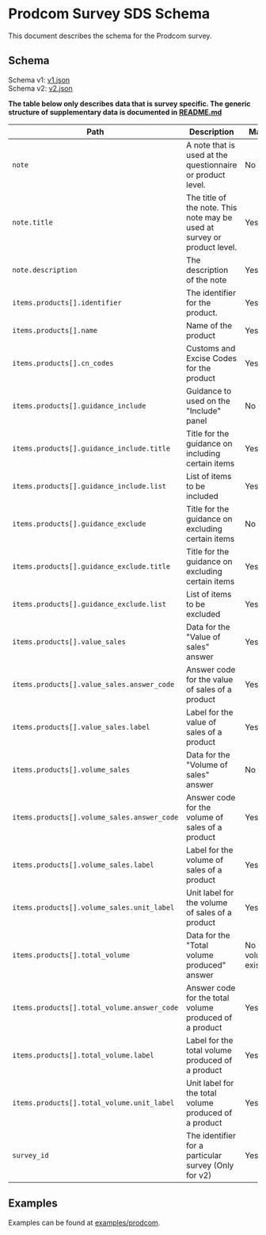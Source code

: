 # Prodcom Survey SDS Schema

This document describes the schema for the Prodcom survey.

## Schema

Schema v1: [v1.json](/schemas/prodcom/v1.json)   
Schema v2: [v2.json](/schemas/prodcom/v2.json)

**The table below only describes data that is survey specific. The generic structure of supplementary data is documented in [README.md](/docs/README.md)**

| Path                                         | Description                                                              | Mandatory                       |
|----------------------------------------------|--------------------------------------------------------------------------|---------------------------------|
| `note`                                       | A note that is used at the questionnaire or product level.               | No                              |
| `note.title`                                 | The title of the note. This note may be used at survey or product level. | Yes                             |
| `note.description`                           | The description of the note                                              | Yes                             |
| `items.products[].identifier`                | The identifier for the product.                                          | Yes                             |
| `items.products[].name`                      | Name of the product                                                      | Yes                             |
| `items.products[].cn_codes`                  | Customs and Excise Codes for the product                                 | Yes                             |
| `items.products[].guidance_include`          | Guidance to used on the "Include" panel                                  | No                              |
| `items.products[].guidance_include.title`    | Title for the guidance on including certain items                        | Yes                             |                  
| `items.products[].guidance_include.list`     | List of items to be included                                             | Yes                             |
| `items.products[].guidance_exclude`          | Title for the guidance on excluding certain items                        | No                              |
| `items.products[].guidance_exclude.title`    | Title for the guidance on excluding certain items                        | Yes                             |
| `items.products[].guidance_exclude.list`     | List of items to be excluded                                             | Yes                             |                  
| `items.products[].value_sales`               | Data for the "Value of sales" answer                                     | Yes                             |
| `items.products[].value_sales.answer_code`   | Answer code for the value of sales of a product                          | Yes                             |
| `items.products[].value_sales.label`         | Label for the value of sales of a product                                | Yes                             |
| `items.products[].volume_sales`              | Data for the "Volume of sales" answer                                    | No                              |
| `items.products[].volume_sales.answer_code`  | Answer code for the volume of sales of a product                         | Yes                             |
| `items.products[].volume_sales.label`        | Label for the volume of sales of a product                               | Yes                             |
| `items.products[].volume_sales.unit_label`   | Unit label for the volume of sales of a product                          | Yes                             |
| `items.products[].total_volume`              | Data for the "Total volume produced" answer                              | No (Yes if volume_sales exists) |
| `items.products[].total_volume.answer_code`  | Answer code for the total volume produced of a product                   | Yes                             |
| `items.products[].total_volume.label`        | Label for the total volume produced of a product                         | Yes                             |
| `items.products[].total_volume.unit_label`   | Unit label for the total volume produced of a product                    | Yes                             |
| `survey_id`                                  | The identifier for a particular survey (Only for v2)                     | Yes                             |


## Examples

Examples can be found at [examples/prodcom](../examples/prodcom).
